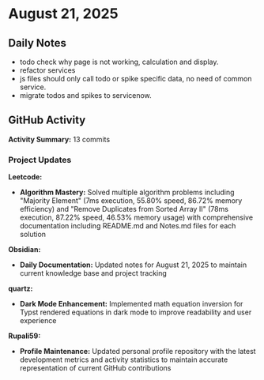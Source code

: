 ﻿# August 21, 2025

## Daily Notes

- todo check why page is not working, calculation and display.
- refactor services
- js files should only call todo or spike specific data, no need of common service.
- migrate todos and spikes to servicenow.


## GitHub Activity

**Activity Summary:** 13 commits

### Project Updates

**Leetcode:**
- **Algorithm Mastery:** Solved multiple algorithm problems including "Majority Element" (7ms execution, 55.80% speed, 86.72% memory efficiency) and "Remove Duplicates from Sorted Array II" (78ms execution, 87.22% speed, 46.53% memory usage) with comprehensive documentation including README.md and Notes.md files for each solution

**Obsidian:**
- **Daily Documentation:** Updated notes for August 21, 2025 to maintain current knowledge base and project tracking

**quartz:**
- **Dark Mode Enhancement:** Implemented math equation inversion for Typst rendered equations in dark mode to improve readability and user experience

**Rupali59:**
- **Profile Maintenance:** Updated personal profile repository with the latest development metrics and activity statistics to maintain accurate representation of current GitHub contributions

